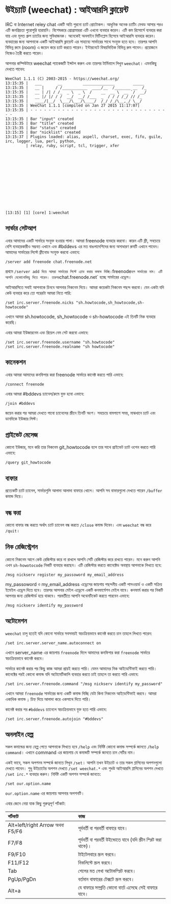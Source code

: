 # উইচ্যাট \(weechat\) : আইআরসি ক্লায়েন্ট

IRC বা Internet reley chat একটি অতি পুরনো চ্যাট প্রোটোকল। আধুনিক অনেক চ্যাটিং মেথড আসার পরও এটি জনপ্রিয়তা পুরোপুরি হারায়নি। বিশেষকরে প্রোগ্রামাররা এটি এখনো ব্যবহার করেন। এটি কম রিসোর্সে ব্যবহার করা যায় এবং মূলত গ্রুপ চ্যাটের জন্য সুবিধাজনক। অনেকেই অনলাইন মিটিংপ্লেস হিসেবে আইআরসি ব্যবহার করেন। ব্যবহারের জন্য আপনাকে একটি আইআরসি ক্লায়েন্ট এর সাহায্যে সার্ভারের সাথে সংযুক্ত হতে হবে। তারপর আপনি বিভিন্ন রুমে \(room\) এ জয়েন করে চ্যাট করতে পারেন। ইন্টারনেটে বিষয়ভিত্তিক বিভিন্ন রুম পাবেন। প্রয়োজনে নিজেও তৈরী করতে পারেন।

আপনার কম্পিউটারে weechat প্যাকেজটি ইন্সটল করুন এবং তারপর টার্মিনালে লিখুন `weechat`। এমনকিছু দেখতে পাবেন:

```text
WeeChat 1.1.1 (C) 2003-2015 - https://weechat.org/
13:15:35 |   ___       __         ______________        _____
13:15:35 |   __ |     / /___________  ____/__  /_______ __  /_
13:15:35 |   __ | /| / /_  _ \  _ \  /    __  __ \  __ `/  __/
13:15:35 |   __ |/ |/ / /  __/  __/ /___  _  / / / /_/ // /_
13:15:35 |   ____/|__/  \___/\___/\____/  /_/ /_/\__,_/ \__/
13:15:35 | WeeChat 1.1.1 [compiled on Jan 27 2015 11:17:07]
13:15:35 | - - - - - - - - - - - - - - - - - - - - - - - - - - - - - - - -
13:15:35 | Bar "input" created
13:15:35 | Bar "title" created
13:15:35 | Bar "status" created
13:15:35 | Bar "nicklist" created
13:15:37 | Plugins loaded: alias, aspell, charset, exec, fifo, guile, irc, logger, lua, perl, python,
         | relay, ruby, script, tcl, trigger, xfer














[13:15] [1] [core] 1:weechat
```

## সার্ভার সেটআপ

এবার আমাদের একটি সার্ভারে সংযুক্ত হওয়ার পালা। আমরা freenode ব্যবহার করবো। কারন এটি ফ্রী, সবচেয়ে বেশি ব্যবহারকারীও সম্ভবত এখানে এবং \#bddevs এর মত বাঙলাদেশিদের জন্য অসাধারণ রুমটি এখানে পাবেন। আমাদের সার্ভারের লিস্টে ফ্রীনোড সংযুক্ত করবো এভাবে:

```text
/server add freenode chat.freenode.net
```

প্রথমে `/server add দিয়ে আমরা সার্ভারের লিস্টে এ্যাড করার কমান্ড দিচ্ছি।`freenode`হল সার্ভারের নাম। এটি আপনি যেকোনোকিছু দিতে পারেন। তারপর`chat.freenode.net\` হচ্ছে সার্ভারের এড্রেস।

আইআরসিতে সবাই আপনাকে চিনবে আপনার নিকনেম দিয়ে। আমরা কয়েকটা নিকনেম পছন্দ করবো। যেন একটা যদি কেউ ব্যবহার করে তো পরেরটা আমরা নিতে পারি:

```text
/set irc.server.freenode.nicks "sh.howtocode,sh_howtocode,sh-howtocode"
```

এখানে আমরা sh.howtocode, sh\_howtocode ও sh-howtocode এই তিনটি নিক ব্যবহার করেছি।

এবার আমরা ইউজারনেম এবং রিয়েল নেম সেট করবো এভাবে:

```text
/set irc.server.freenode.username "sh.howtocode"
/set irc.server.freenode.realname "sh howtocode"
```

## কানেকশন

এবার আমরা আমাদের কনফিগার করা freenode সার্ভারে কানেক্ট করতে পারি এভাবে:

```text
/connect freenode
```

এবার আমরা \#bddevs চ্যানেল/রুমে যুক্ত হবো এভাবে:

```text
/join #bddevs
```

জয়েন করার পর আমরা দেখতে পাবো চ্যানেলের স্ক্রীনে তিনটি অংশ। সবচেয়ে বামপাশে সময়, মাঝখানে চ্যাট এবং ডানদিকে ইউজার লিস্ট।

## প্রাইভেট মেসেজ

কোনো ইউজার, মনে করি তার নিকনেম git\_howtocode হলে তার সাথে প্রাইভেট চ্যাট ওপেন করতে পারি এভাবে:

```text
/query git_howtocode
```

## বাফার

প্রত্যেকটি চ্যাট চ্যানেল, সার্ভারগুলি আলাদা আলাদা বাফারে খোলে। আপনি সব বাফারগুলো দেখতে পারেন `/buffer` কমান্ড দিয়ে।

## বন্ধ করা

কোনো বাফার বন্ধ করতে অর্থাৎ চ্যাট চ্যানেল বন্ধ করতে `/close` কমান্ড দিবেন। এবং `weechat` বন্ধ করে `/quit`।

## নিক রেজিস্ট্রেশন

কোনো নিকনেম আগে কেউ রেজিস্টার করে না রাখলে আপনি সেটি রেজিস্টার করে রাখতে পারেন। মনে করুন আপনি এখন `sh-howotocode` নিকটি ব্যবহার করছেন। এটি রেজিস্টার করতে কানেক্টেড অবস্থায় আপনাকে লিখতে হবে:

```text
/msg nickserv register my_passoword my_email_address
```

my\_passoword ও my\_email\_address এড্রেসের জায়গায় পছন্দনীয় একটি পাসওয়ার্ড ও একটি সক্রিয় ইমেইল এড্রেস দিতে হবে। তারপর আপনার মেইল এড্রেসে একটি কনফার্মেশন মেইল যাবে। কনফার্ম করার পর নিকটি আপনার জন্য রেজিস্টার্ড হয়ে থাকবে। পরবর্তীতে আপনি অথেনটিকেট করতে পারবেন এভাবে:

```text
/msg nickserv identify my_password
```

## অটোমেশন

`weechat` চালু হতেই যদি কোনো সার্ভারে সবসময়ই স্বয়ংক্রিয়ভাবে কানেক্ট করতে চান তাহলে লিখতে পারেন:

```text
/set irc.server.server_name.autoconnect on
```

এখানে server\_name এর জায়গায় `freenode` দিলে আমাদের কনফিগার করা `freenode` সার্ভারে স্বয়ংক্রিয়ভাবে কানেক্ট করবে।

সার্ভারে কানেক্ট করার পর কিছু কাজ আমরা প্রায়ই করতে পারি। যেমন আমাদের নিক আইডেন্টিফাই করতে পারি। কানেক্টের পরই কোনো কমান্ড যদি অটোমেটিকালি ব্যবহার করতে চাই তাহলে তা করতে পারি এভাবে:

```text
/set irc.server.freenode.command "/msg nickserv identify my_password"
```

এখানে আমরা `freenode` সার্ভারের জন্য একটি কমান্ড দিচ্ছি যেটা কিনা নিকনেম আইডেন্টিফাই করবে। আমরা একাধিক কমান্ড `;` চিহ্ন দিয়ে আলাদা করে একসাথে দিতে পারি।

কানেক্ট করার পর `#bddevs` চ্যানেলে স্বয়ংক্রিয়ভাবে যুক্ত হতে পারি এভাবে:

```text
/set irc.server.freenode.autojoin "#bddevs"
```

## অনলাইন হেল্প

সকল কমান্ডের জন্য হেল্প পেতে আপনাকে লিখতে হবে `/help` এবং নির্দিষ্ট কোনো কমান্ড সম্পর্কে জানতে `/help command`। এখানে command এর জায়গায় যে কমান্ডটি সম্পর্কে জানতে চান সেটির নাম।

একই ভাবে, সকল অপশনব সম্পর্কে জানতে লিখুন `/set`। আপনি তখন উইচ্যাট ও তার সকল প্লাগিনের অপশনগুলো দেখতে পাবেন। শুধু উইচ্যাটের অপশন দেখতে `/set weechat.*` এবং শুধউ আইআরসি প্লাগিনের অপশন দেখতে `/set irc.*` ব্যবহার করুন। নির্দিষ্ট একটি অপশন সম্পর্কে জানতে:

```text
/set our.option.name
```

`our.option.name` এর জায়গায় আপনার অপশনটি।

এবার জেনে নেয়া যাক কিছু গুরুত্বপূর্ণ শর্টকাট:

| শর্টকাট | কাজ |
| :--- | :--- |
| Alt+left/right Arrow অথবা F5/F6 | পূর্ববর্তী বা পরবর্তী বাফারে যাবে। |
| F7/F8 | পূর্ববর্তী বা পরবর্তী উইন্ডোতে যাবে \(যদি স্ক্রীন স্প্লিট করা থাকে\)। |
| F9/F10 | টাইটেলবারে স্ক্রল করবে। |
| F11/F12 | নিকলিস্টে স্ক্রল করবে। |
| Tab | শেলের মত লেখা অটোকম্প্লিট করবে। |
| PgUp/PgDn | বর্তমান বাফারের টেক্সটে স্ক্রল করবে। |
| Alt+a | যে বাফারে সম্প্রতি কোনো বার্তা এসেছে সেই বাফারে যাবে। |

